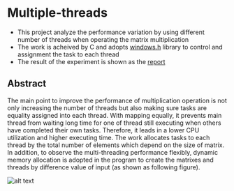 # Multiple-threads

* This project analyze the performance variation by using different number of threads when operating the matrix multiplication
* The work is acheived by C and adopts [windows.h](https://docs.microsoft.com/en-us/windows/win32/procthread/creating-threads) library to control and assignment the task to each thread
* The result of the experiment is shown as the [report](https://github.com/yuchehuang/Multiple-threads/blob/master/Report/Thread%20performance%20analysis.pdf)

## Abstract

The main point to improve the performance of multiplication operation is not only increasing the number of threads but also making sure tasks are equality assigned into each thread. With mapping equally, it prevents main thread from waiting long time for one of thread still executing when others have completed their own tasks. Therefore, it leads in a lower CPU utilization and higher executing time. The work allocates tasks to each thread by the total number of elements which depend on the size of matrix. In addition, to observe the multi-threading performance flexibly, dynamic memory allocation is adopted in the program to create the matrixes and threads by difference value of input (as shown as following figure).

![alt text](https://github.com/yuchehuang/Multiple-threads/blob/master/picture/equally%20assign.PNG)


